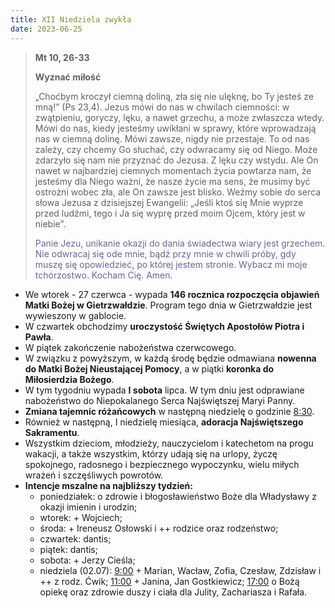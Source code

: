 ```yaml
---
title: XII Niedziela zwykła
date: 2023-06-25
---
```


> **Mt 10, 26-33**
>
> **Wyznać miłość**
>
> „Choćbym kroczył ciemną doliną, zła się nie ulęknę, bo Ty jesteś ze mną!” (Ps 23,4). Jezus mówi do nas w chwilach ciemności: w zwątpieniu, goryczy, lęku, a nawet grzechu, a może zwłaszcza wtedy. Mówi do nas, kiedy jesteśmy uwikłani w sprawy, które wprowadzają nas w ciemną dolinę. Mówi zawsze, nigdy nie przestaje. To od nas zależy, czy chcemy Go słuchać, czy odwracamy się od Niego. Może zdarzyło się nam nie przyznać do Jezusa. Z lęku czy wstydu. Ale On nawet w najbardziej ciemnych momentach życia powtarza nam, że jesteśmy dla Niego ważni, że nasze życie ma sens, że musimy być ostrożni wobec zła, ale On zawsze jest blisko. Weźmy sobie do serca słowa Jezusa z dzisiejszej Ewangelii: „Jeśli ktoś się Mnie wyprze przed ludźmi, tego i Ja się wyprę przed moim Ojcem, który jest w niebie”.
>
> <span style="color: #666699;">Panie Jezu, unikanie okazji do dania świadectwa wiary jest grzechem. Nie odwracaj się ode mnie, bądź przy mnie w chwili próby, gdy muszę się opowiedzieć, po której jestem stronie. Wybacz mi moje tchórzostwo. Kocham Cię. Amen.
> &nbsp;

- We wtorek - 27 czerwca - wypada **146 rocznica rozpoczęcia objawień Matki Bożej w Gietrzwałdzie**. Program tego dnia w Gietrzwałdzie jest wywieszony w  gablocie.
- W czwartek obchodzimy **uroczystość Świętych Apostołów Piotra i Pawła**.
- W piątek zakończenie nabożeństwa czerwcowego.
- W związku z powyższym, w każdą środę będzie odmawiana **nowenna do Matki Bożej Nieustającej Pomocy**, a w piątki **koronka do Miłosierdzia Bożego**.
- W tym tygodniu wypada **I sobota** lipca. W tym dniu jest odprawiane nabożeństwo do Niepokalanego Serca Najświętszej Maryi Panny.
- **Zmiana tajemnic różańcowych** w następną niedzielę o godzinie <u>8:30</u>.
- Również w następną, I niedzielę miesiąca, **adoracja Najświętszego Sakramentu**.
- Wszystkim dzieciom, młodzieży, nauczycielom i katechetom na progu wakacji, a także wszystkim, którzy udają się na urlopy, życzę spokojnego, radosnego i bezpiecznego wypoczynku, wielu miłych wrażeń i szczęśliwych powrotów.
- **Intencje mszalne na najbliższy tydzień:**
  - poniedziałek: o zdrowie i błogosławieństwo Boże dla Władysławy z okazji imienin i urodzin;
  - wtorek: + Wojciech;
  - środa: + Ireneusz Osłowski i ++ rodzice oraz rodzeństwo;
  - czwartek: dantis;
  - piątek: dantis;
  - sobota: + Jerzy Cieśla;
  - niedziela (02.07): <u>9:00</u> + Marian, Wacław, Zofia, Czesław, Zdzisław i ++ z rodz. Ćwik; <u>11:00</u> + Janina, Jan Gostkiewicz; <u>17:00</u> o Bożą opiekę oraz zdrowie duszy i ciała dla Julity, Zachariasza i Rafała.


